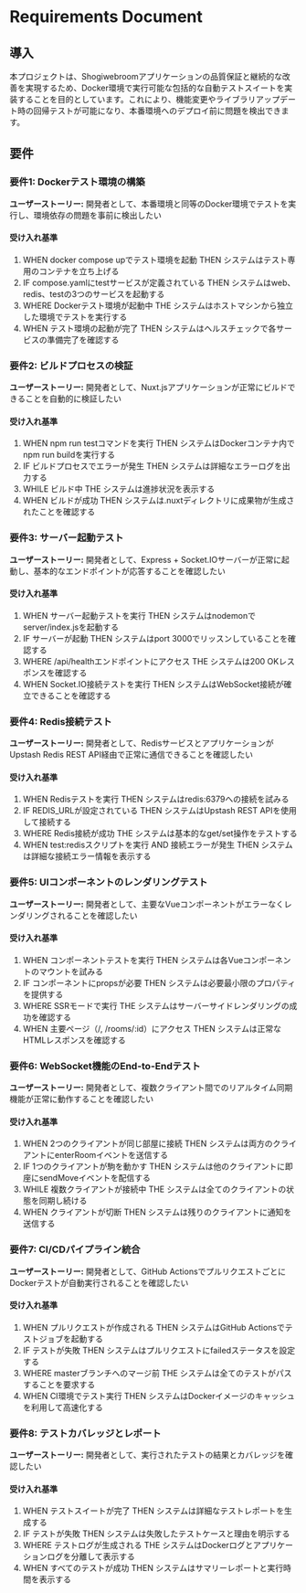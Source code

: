 # Requirements Document

## 導入

本プロジェクトは、Shogiwebroomアプリケーションの品質保証と継続的な改善を実現するため、Docker環境で実行可能な包括的な自動テストスイートを実装することを目的としています。これにより、機能変更やライブラリアップデート時の回帰テストが可能になり、本番環境へのデプロイ前に問題を検出できます。

## 要件

### 要件1: Dockerテスト環境の構築

**ユーザーストーリー:** 開発者として、本番環境と同等のDocker環境でテストを実行し、環境依存の問題を事前に検出したい

#### 受け入れ基準

1. WHEN docker compose upでテスト環境を起動 THEN システムはテスト専用のコンテナを立ち上げる
2. IF compose.yamlにtestサービスが定義されている THEN システムはweb、redis、testの3つのサービスを起動する
3. WHERE Dockerテスト環境が起動中 THE システムはホストマシンから独立した環境でテストを実行する
4. WHEN テスト環境の起動が完了 THEN システムはヘルスチェックで各サービスの準備完了を確認する

### 要件2: ビルドプロセスの検証

**ユーザーストーリー:** 開発者として、Nuxt.jsアプリケーションが正常にビルドできることを自動的に検証したい

#### 受け入れ基準

1. WHEN npm run testコマンドを実行 THEN システムはDockerコンテナ内でnpm run buildを実行する
2. IF ビルドプロセスでエラーが発生 THEN システムは詳細なエラーログを出力する
3. WHILE ビルド中 THE システムは進捗状況を表示する
4. WHEN ビルドが成功 THEN システムは.nuxtディレクトリに成果物が生成されたことを確認する

### 要件3: サーバー起動テスト

**ユーザーストーリー:** 開発者として、Express + Socket.IOサーバーが正常に起動し、基本的なエンドポイントが応答することを確認したい

#### 受け入れ基準

1. WHEN サーバー起動テストを実行 THEN システムはnodemonでserver/index.jsを起動する
2. IF サーバーが起動 THEN システムはport 3000でリッスンしていることを確認する
3. WHERE /api/healthエンドポイントにアクセス THE システムは200 OKレスポンスを確認する
4. WHEN Socket.IO接続テストを実行 THEN システムはWebSocket接続が確立できることを確認する

### 要件4: Redis接続テスト

**ユーザーストーリー:** 開発者として、RedisサービスとアプリケーションがUpstash Redis REST API経由で正常に通信できることを確認したい

#### 受け入れ基準

1. WHEN Redisテストを実行 THEN システムはredis:6379への接続を試みる
2. IF REDIS_URLが設定されている THEN システムはUpstash REST APIを使用して接続する
3. WHERE Redis接続が成功 THE システムは基本的なget/set操作をテストする
4. WHEN test:redisスクリプトを実行 AND 接続エラーが発生 THEN システムは詳細な接続エラー情報を表示する

### 要件5: UIコンポーネントのレンダリングテスト

**ユーザーストーリー:** 開発者として、主要なVueコンポーネントがエラーなくレンダリングされることを確認したい

#### 受け入れ基準

1. WHEN コンポーネントテストを実行 THEN システムは各Vueコンポーネントのマウントを試みる
2. IF コンポーネントにpropsが必要 THEN システムは必要最小限のプロパティを提供する
3. WHERE SSRモードで実行 THE システムはサーバーサイドレンダリングの成功を確認する
4. WHEN 主要ページ（/, /rooms/:id）にアクセス THEN システムは正常なHTMLレスポンスを確認する

### 要件6: WebSocket機能のEnd-to-Endテスト

**ユーザーストーリー:** 開発者として、複数クライアント間でのリアルタイム同期機能が正常に動作することを確認したい

#### 受け入れ基準

1. WHEN 2つのクライアントが同じ部屋に接続 THEN システムは両方のクライアントにenterRoomイベントを送信する
2. IF 1つのクライアントが駒を動かす THEN システムは他のクライアントに即座にsendMoveイベントを配信する
3. WHILE 複数クライアントが接続中 THE システムは全てのクライアントの状態を同期し続ける
4. WHEN クライアントが切断 THEN システムは残りのクライアントに通知を送信する

### 要件7: CI/CDパイプライン統合

**ユーザーストーリー:** 開発者として、GitHub ActionsでプルリクエストごとにDockerテストが自動実行されることを確認したい

#### 受け入れ基準

1. WHEN プルリクエストが作成される THEN システムはGitHub Actionsでテストジョブを起動する
2. IF テストが失敗 THEN システムはプルリクエストにfailedステータスを設定する
3. WHERE masterブランチへのマージ前 THE システムは全てのテストがパスすることを要求する
4. WHEN CI環境でテスト実行 THEN システムはDockerイメージのキャッシュを利用して高速化する

### 要件8: テストカバレッジとレポート

**ユーザーストーリー:** 開発者として、実行されたテストの結果とカバレッジを確認したい

#### 受け入れ基準

1. WHEN テストスイートが完了 THEN システムは詳細なテストレポートを生成する
2. IF テストが失敗 THEN システムは失敗したテストケースと理由を明示する
3. WHERE テストログが生成される THE システムはDockerログとアプリケーションログを分離して表示する
4. WHEN すべてのテストが成功 THEN システムはサマリーレポートと実行時間を表示する